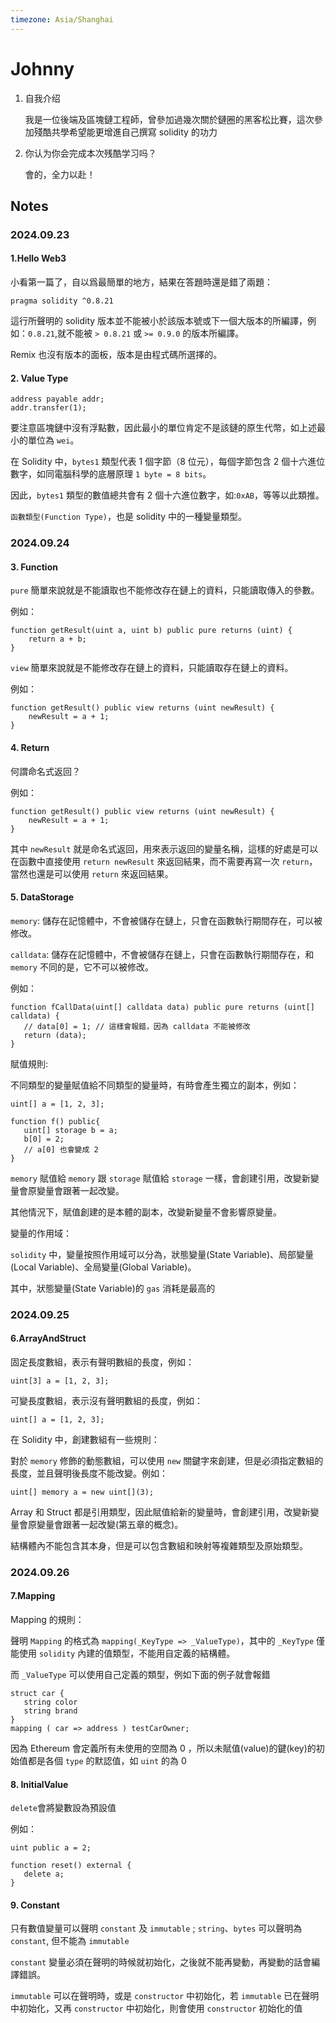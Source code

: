 ```yaml
---
timezone: Asia/Shanghai
---
```


# Johnny

1. 自我介绍
   
   我是一位後端及區塊鏈工程師，曾參加過幾次關於鏈圈的黑客松比賽，這次參加殘酷共學希望能更增進自己撰寫 
solidity 的功力

2. 你认为你会完成本次残酷学习吗？
   
   會的，全力以赴！
   
## Notes

<!-- Content_START -->

### 2024.09.23

#### 1.Hello Web3

小看第一篇了，自以爲最簡單的地方，結果在答題時還是錯了兩題：

```solidity
pragma solidity ^0.8.21
```

這行所聲明的 solidity 版本並不能被小於該版本號或下一個大版本的所編譯，例如：`0.8.21`,就不能被 `> 0.8.21` 或 `>= 0.9.0` 的版本所編譯。

Remix 也沒有版本的面板，版本是由程式碼所選擇的。

#### 2. Value Type

```solidity
address payable addr;
addr.transfer(1);
```
要注意區塊鏈中沒有浮點數，因此最小的單位肯定不是該鏈的原生代幣，如上述最小的單位為 `wei`。

在 Solidity 中，`bytes1` 類型代表 1 個字節（8 位元），每個字節包含 2 個十六進位數字，如同電腦科學的底層原理 `1 byte = 8 bits`。

因此，`bytes1` 類型的數值總共會有 2 個十六進位數字，如:`0xAB`，等等以此類推。

`函數類型(Function Type)`，也是 solidity 中的一種變量類型。

### 2024.09.24

#### 3. Function

`pure` 簡單來說就是不能讀取也不能修改存在鏈上的資料，只能讀取傳入的參數。

例如：

```solidity
function getResult(uint a, uint b) public pure returns (uint) {
    return a + b;
}
```

`view` 簡單來說就是不能修改存在鏈上的資料，只能讀取存在鏈上的資料。

例如：

```solidity
function getResult() public view returns (uint newResult) {
    newResult = a + 1;
}
```

#### 4. Return

何謂命名式返回？

例如：

```solidity
function getResult() public view returns (uint newResult) {
    newResult = a + 1;
}
```

其中 `newResult` 就是命名式返回，用來表示返回的變量名稱，這樣的好處是可以在函數中直接使用 `return newResult` 來返回結果，而不需要再寫一次 `return`，當然也還是可以使用 `return` 來返回結果。


#### 5. DataStorage

`memory`: 儲存在記憶體中，不會被儲存在鏈上，只會在函數執行期間存在，可以被修改。

`calldata`: 儲存在記憶體中，不會被儲存在鏈上，只會在函數執行期間存在，和 `memory` 不同的是，它不可以被修改。

例如：
```solidity
function fCallData(uint[] calldata data) public pure returns (uint[] calldata) {
   // data[0] = 1; // 這樣會報錯，因為 calldata 不能被修改
   return (data);
}
```

賦值規則:

不同類型的變量賦值給不同類型的變量時，有時會產生獨立的副本，例如：

```solidity
uint[] a = [1, 2, 3];

function f() public{
   uint[] storage b = a;
   b[0] = 2;
   // a[0] 也會變成 2
}
```

`memory` 賦值給 `memory` 跟 `storage` 賦值給 `storage` 一樣，會創建引用，改變新變量會原變量會跟著一起改變。

其他情況下，賦值創建的是本體的副本，改變新變量不會影響原變量。

變量的作用域：

`solidity` 中，變量按照作用域可以分為，狀態變量(State Variable)、局部變量(Local Variable)、全局變量(Global Variable)。

其中，狀態變量(State Variable)的 `gas` 消耗是最高的

### 2024.09.25

#### 6.ArrayAndStruct

固定長度數組，表示有聲明數組的長度，例如：

```solidity
uint[3] a = [1, 2, 3];
```

可變長度數組，表示沒有聲明數組的長度，例如：

```solidity
uint[] a = [1, 2, 3];
```
在 Solidity 中，創建數組有一些規則：

對於 `memory` 修飾的動態數組，可以使用 `new` 關鍵字來創建，但是必須指定數組的長度，並且聲明後長度不能改變。例如：

```solidity
uint[] memory a = new uint[](3);
```

Array 和 Struct 都是引用類型，因此賦值給新的變量時，會創建引用，改變新變量會原變量會跟著一起改變(第五章的概念)。

結構體內不能包含其本身，但是可以包含數組和映射等複雜類型及原始類型。

### 2024.09.26

#### 7.Mapping

Mapping 的規則：

聲明 `Mapping` 的格式為 `mapping(_KeyType => _ValueType)`，其中的 `_KeyType` 僅能使用 `solidity` 內建的值類型，不能用自定義的結構體。

而 `_ValueType` 可以使用自己定義的類型，例如下面的例子就會報錯

```solidity
struct car {
   string color
   string brand
}
mapping ( car => address ) testCarOwner;
```

因為 Ethereum 會定義所有未使用的空間為 0 ，所以未賦值(value)的鍵(key)的初始值都是各個 `type` 的默認值，如 `uint` 的為 0

#### 8. InitialValue

`delete`會將變數設為預設值

例如：

```solidity
uint public a = 2;

function reset() external {
   delete a;
}
```

#### 9. Constant

只有數值變量可以聲明 `constant` 及 `immutable` ; `string`、`bytes` 可以聲明為 `constant`, 但不能為 `immutable`

`constant` 變量必須在聲明的時候就初始化，之後就不能再變動，再變動的話會編譯錯誤。

`immutable` 可以在聲明時，或是 `constructor` 中初始化，若 `immutable` 已在聲明中初始化，又再 `constructor` 中初始化，則會使用 `constructor` 初始化的值

<!-- Content_END -->
